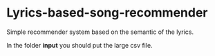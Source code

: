 # Lyrics-based-song-recommender
Simple recommender system based on the semantic of the lyrics.

In the folder **input** you should put the large csv file.
